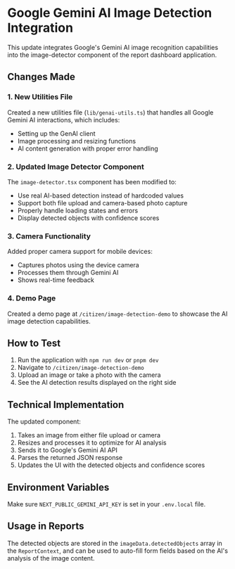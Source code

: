 # Google Gemini AI Image Detection Integration

This update integrates Google's Gemini AI image recognition capabilities into the image-detector component of the report dashboard application.

## Changes Made

### 1. New Utilities File

Created a new utilities file (`lib/genai-utils.ts`) that handles all Google Gemini AI interactions, which includes:

- Setting up the GenAI client
- Image processing and resizing functions
- AI content generation with proper error handling

### 2. Updated Image Detector Component

The `image-detector.tsx` component has been modified to:

- Use real AI-based detection instead of hardcoded values
- Support both file upload and camera-based photo capture
- Properly handle loading states and errors
- Display detected objects with confidence scores

### 3. Camera Functionality

Added proper camera support for mobile devices:

- Captures photos using the device camera
- Processes them through Gemini AI
- Shows real-time feedback

### 4. Demo Page

Created a demo page at `/citizen/image-detection-demo` to showcase the AI image detection capabilities.

## How to Test

1. Run the application with `npm run dev` or `pnpm dev`
2. Navigate to `/citizen/image-detection-demo`
3. Upload an image or take a photo with the camera
4. See the AI detection results displayed on the right side

## Technical Implementation

The updated component:

1. Takes an image from either file upload or camera
2. Resizes and processes it to optimize for AI analysis
3. Sends it to Google's Gemini AI API
4. Parses the returned JSON response
5. Updates the UI with the detected objects and confidence scores

## Environment Variables

Make sure `NEXT_PUBLIC_GEMINI_API_KEY` is set in your `.env.local` file.

## Usage in Reports

The detected objects are stored in the `imageData.detectedObjects` array in the `ReportContext`, and can be used to auto-fill form fields based on the AI's analysis of the image content.
